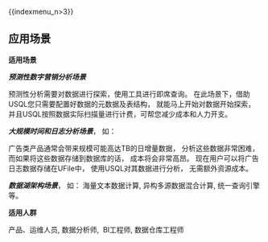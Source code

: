 {{indexmenu_n>3}}

## 应用场景

**适用场景**

  ***预测性数字营销分析场景***

预测性分析需要对数据进行探索，使用工具进行即席查询。 在此场景下，借助USQL您只需要配置好数据的元数据及表结构， 就能马上开始对数据开始探索， 并且USQL按照数据实际扫描量进行计费，可帮您减少成本和人力开支。

***大规模时间和日志分析场景***， 如：

广告类产品通常会带来规模可能高达TB的日增量数据， 分析这些数据非常困难，而如果将这些数据存储到数据库的话， 成本将会非常高昂。
现在用户可以将广告日志数据存储在UFile中， 使用USQL对其数据进行分析， 无需额外资源成本。

***数据湖架构场景***， 如：
海量文本数据计算,  异构多源数据混合计算,  统一查询引擎等。


**适用人群**

产品、运维人员, 数据分析师,  BI工程师, 数据仓库工程师
